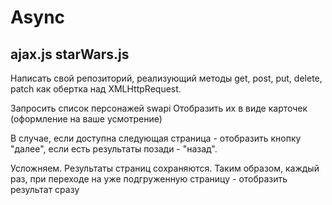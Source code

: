 # Async
ajax.js
starWars.js
-------------

Написать свой репозиторий, реализующий методы get, post, put, delete, patch как обертка над XMLHttpRequest.

Запросить список персонажей swapi
Отобразить их в виде карточек (оформление на ваше усмотрение)

В случае, если доступна следующая страница - отобразить кнопку "далее", если есть результаты позади - "назад".

Усложняем.
Результаты страниц сохраняются. Таким образом, каждый раз, при переходе на уже подгруженную страницу - отобразить результат сразу